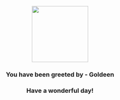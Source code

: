 <p align="center">
    <img src="https://raw.githubusercontent.com/PokeAPI/sprites/master/sprites/pokemon/118.png" width="150" height="150">
</p>
<h3 align="center">You have been greeted by - <b>Goldeen</b></h3>
<h3 align="center">Have a wonderful day!</h3>
